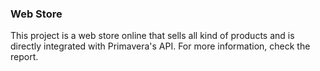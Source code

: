 ### Web Store ###
This project is a web store online that sells all kind of products and is directly integrated with Primavera's API. For more information, check the report.
